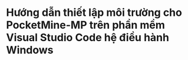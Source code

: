 # Hướng dẫn thiết lập môi trường cho PocketMine-MP trên phần mềm Visual Studio Code hệ điều hành Windows

